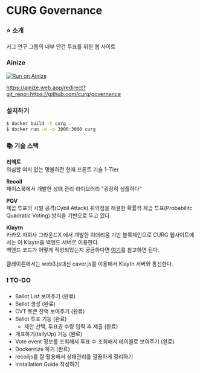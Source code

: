 # CURG Governance
### ⭐️ 소개
커그 연구 그룹의 내부 안건 투표를 위한 웹 사이트

### Ainize
[![Run on Ainize](https://ainize.ai/images/run_on_ainize_button.svg)](https://master-governance-curg.endpoint.ainize.ai/)

https://ainize.web.app/redirect?git_repo=https://github.com/curg/governance

### 설치하기
```sh
$ docker build -t curg .
$ docker run -d -p 3000:3000 curg
```

### 📚 기술 스택
**리액트**<br/>
의심할 여지 없는 명불허전 현재 프론트 기술 1-Tier

**Recoil**<br/>
페이스북에서 개발한 상태 관리 라이브러리 "굉장히 심플하다"

**PQV**<br/>
제곱 투표의 시빌 공격(Cybil Attack) 취약점을 해결한 확률적 제곱 투표(Probabilitc Quadratic Voting) 방식을 기반으로 두고 있다.

**Klaytn**<br/>
카카오 자회사 그라운드X 에서 개발한 이더리움 기반 블록체인으로 CURG 웹사이트에서는 이 Klaytn을 백엔드 서버로 이용한다.<br/>
백엔드 코드가 어떻게 작성되었는지 궁금하다면 [여기](https://github.com/curg/v1)를 참고하면 된다.<br/><br/>
클레이튼에서는 web3.js대신 caver.js를 이용해서 Klaytn 서버와 통신한다.

### ❗ TO-DO
* Ballot List 보여주기 (완료)
* Ballot 생성 (완료)
* CVT 토큰 잔액 보여주기 (완료)
* Ballot 투표 기능 (완료)
  * 제안 선택, 투표권 수량 입력 후 제출 (완료)
* 개표하기(tallyUp) 기능 (완료)
* Vote event 정보를 조회해서 투표 수 조회해서 테이블로 보여주기 (완료)
* Dockernize 하기 (완료)
* recoiljs를 잘 활용해서 상태관리를 깔끔하게 정리하기
* Installation Guide 작성하기
